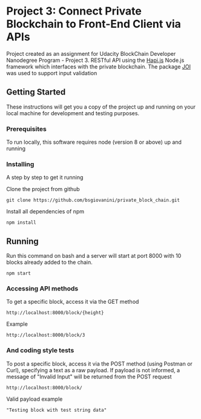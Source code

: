 # Project 3: Connect Private Blockchain to Front-End Client via APIs

Project created as an assignment for Udacity BlockChain Developer Nanodegree Program - Project 3.
RESTful API using the [Hapi.js](https://hapijs.com) Node.js framework which interfaces with the private blockchain. The package [JOI](https://github.com/hapijs/joi) was used to support input validation

## Getting Started

These instructions will get you a copy of the project up and running on your local machine for development and testing purposes.

### Prerequisites

To run locally, this software requires node (version 8 or above) up and running

### Installing

A step by step to get it running

Clone the project from github

```
git clone https://github.com/bsgiovanini/private_block_chain.git
```

Install all dependencies of npm

```
npm install
```

## Running

Run this command on bash and a server will start at port 8000 with 10 blocks already added to the chain.

```
npm start
```

### Accessing API methods

To get a specific block, access it via the GET method

```
http://localhost:8000/block/{height}
```

Example

```
http://localhost:8000/block/3
```

### And coding style tests

To post a specific block, access it via the POST method (using Postman or Curl), specifying a text as a raw payload. If payload is not informed, a message of "Invalid Input" will be returned from the POST request

```
http://localhost:8000/block/
```

Valid payload example

```
"Testing block with test string data"
```
